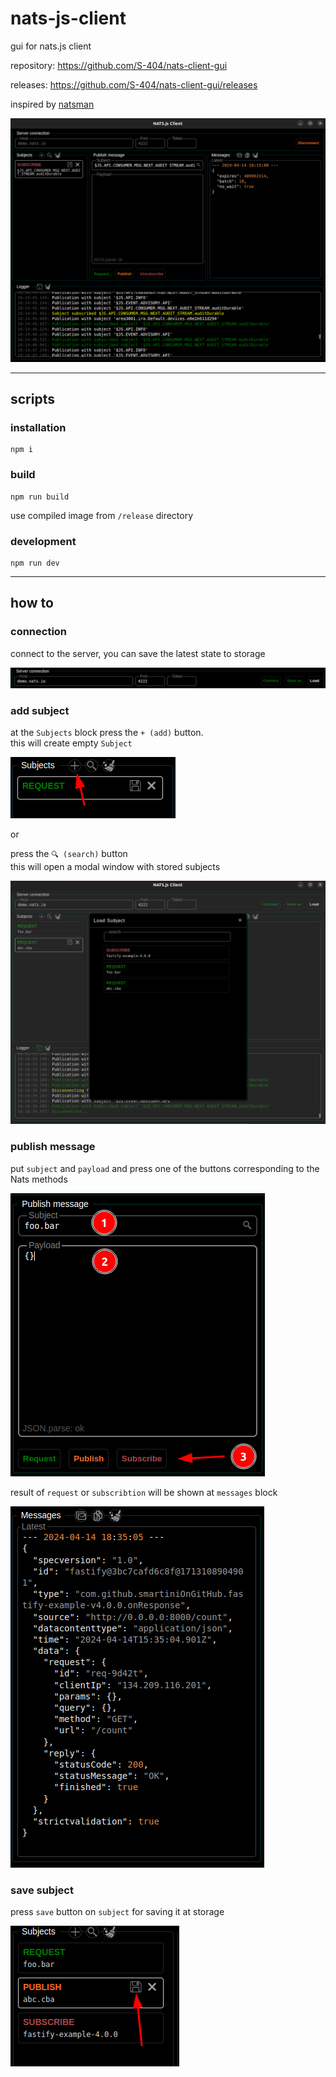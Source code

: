 # nats-js-client

gui for nats.js client

repository: https://github.com/S-404/nats-client-gui

releases: https://github.com/S-404/nats-client-gui/releases

inspired by <a href="https://github.com/AlexxNB/natsman" target="_blank">natsman</a>

![img_6.png](.github/readme/img_6.png)

<hr/>

## scripts


### installation

    npm i

### build

    npm run build

use compiled image from  ``/release`` directory

### development

    npm run dev

<hr/>

## how to

### connection

connect to the server, you can save the latest state to storage

![img.png](.github/readme/img.png)


### add subject

at the ``Subjects`` block press the ``+ (add)`` button.\
this will create empty ``Subject`` 

![img_1.png](.github/readme/img_1.png)

or

press the ``🔍 (search)`` button\
this will open a modal window with stored subjects 

![img_2.png](.github/readme/img_2.png)


### publish message

put ``subject`` and ``payload`` and press one of the buttons corresponding to the Nats methods

![img_3.png](.github/readme/img_3.png)

result of ``request`` or ``subscribtion`` will be shown at ``messages`` block

![img_5.png](.github/readme/img_5.png)

### save subject

press ``save`` button on ``subject`` for saving it at storage

![img_4.png](.github/readme/img_4.png)
